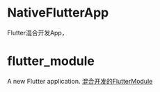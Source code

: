 # NativeFlutterApp
Flutter混合开发App，
# flutter_module
A new Flutter application.
[混合开发的FlutterModule](https://github.com/wang709693972wei/FlutterModule)

